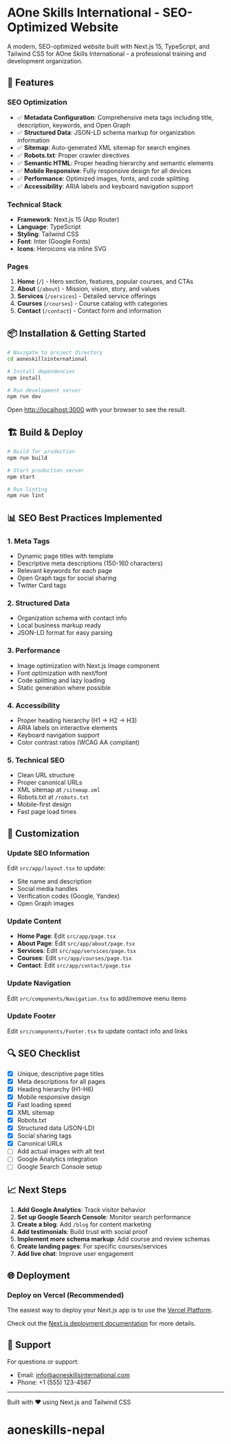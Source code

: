 # AOne Skills International - SEO-Optimized Website

A modern, SEO-optimized website built with Next.js 15, TypeScript, and Tailwind CSS for AOne Skills International - a professional training and development organization.

## 🚀 Features

### SEO Optimization
- ✅ **Metadata Configuration**: Comprehensive meta tags including title, description, keywords, and Open Graph
- ✅ **Structured Data**: JSON-LD schema markup for organization information
- ✅ **Sitemap**: Auto-generated XML sitemap for search engines
- ✅ **Robots.txt**: Proper crawler directives
- ✅ **Semantic HTML**: Proper heading hierarchy and semantic elements
- ✅ **Mobile Responsive**: Fully responsive design for all devices
- ✅ **Performance**: Optimized images, fonts, and code splitting
- ✅ **Accessibility**: ARIA labels and keyboard navigation support

### Technical Stack
- **Framework**: Next.js 15 (App Router)
- **Language**: TypeScript
- **Styling**: Tailwind CSS
- **Font**: Inter (Google Fonts)
- **Icons**: Heroicons via inline SVG

### Pages
1. **Home** (`/`) - Hero section, features, popular courses, and CTAs
2. **About** (`/about`) - Mission, vision, story, and values
3. **Services** (`/services`) - Detailed service offerings
4. **Courses** (`/courses`) - Course catalog with categories
5. **Contact** (`/contact`) - Contact form and information

## 📦 Installation & Getting Started

```bash
# Navigate to project directory
cd aoneskillsinternational

# Install dependencies
npm install

# Run development server
npm run dev
```

Open [http://localhost:3000](http://localhost:3000) with your browser to see the result.

## 🏗️ Build & Deploy

```bash
# Build for production
npm run build

# Start production server
npm start

# Run linting
npm run lint
```

## 📊 SEO Best Practices Implemented

### 1. Meta Tags
- Dynamic page titles with template
- Descriptive meta descriptions (150-160 characters)
- Relevant keywords for each page
- Open Graph tags for social sharing
- Twitter Card tags

### 2. Structured Data
- Organization schema with contact info
- Local business markup ready
- JSON-LD format for easy parsing

### 3. Performance
- Image optimization with Next.js Image component
- Font optimization with next/font
- Code splitting and lazy loading
- Static generation where possible

### 4. Accessibility
- Proper heading hierarchy (H1 → H2 → H3)
- ARIA labels on interactive elements
- Keyboard navigation support
- Color contrast ratios (WCAG AA compliant)

### 5. Technical SEO
- Clean URL structure
- Proper canonical URLs
- XML sitemap at `/sitemap.xml`
- Robots.txt at `/robots.txt`
- Mobile-first design
- Fast page load times

## 🎨 Customization

### Update SEO Information
Edit `src/app/layout.tsx` to update:
- Site name and description
- Social media handles
- Verification codes (Google, Yandex)
- Open Graph images

### Update Content
- **Home Page**: Edit `src/app/page.tsx`
- **About Page**: Edit `src/app/about/page.tsx`
- **Services**: Edit `src/app/services/page.tsx`
- **Courses**: Edit `src/app/courses/page.tsx`
- **Contact**: Edit `src/app/contact/page.tsx`

### Update Navigation
Edit `src/components/Navigation.tsx` to add/remove menu items

### Update Footer
Edit `src/components/Footer.tsx` to update contact info and links

## 🔍 SEO Checklist

- [x] Unique, descriptive page titles
- [x] Meta descriptions for all pages
- [x] Heading hierarchy (H1-H6)
- [x] Mobile responsive design
- [x] Fast loading speed
- [x] XML sitemap
- [x] Robots.txt
- [x] Structured data (JSON-LD)
- [x] Social sharing tags
- [x] Canonical URLs
- [ ] Add actual images with alt text
- [ ] Google Analytics integration
- [ ] Google Search Console setup

## 📈 Next Steps

1. **Add Google Analytics**: Track visitor behavior
2. **Set up Google Search Console**: Monitor search performance
3. **Create a blog**: Add `/blog` for content marketing
4. **Add testimonials**: Build trust with social proof
5. **Implement more schema markup**: Add course and review schemas
6. **Create landing pages**: For specific courses/services
7. **Add live chat**: Improve user engagement

## 🌐 Deployment

### Deploy on Vercel (Recommended)
The easiest way to deploy your Next.js app is to use the [Vercel Platform](https://vercel.com/new?utm_medium=default-template&filter=next.js&utm_source=create-next-app&utm_campaign=create-next-app-readme).

Check out the [Next.js deployment documentation](https://nextjs.org/docs/app/building-your-application/deploying) for more details.

## 🤝 Support

For questions or support:
- Email: info@aoneskillsinternational.com
- Phone: +1 (555) 123-4567

---

Built with ❤️ using Next.js and Tailwind CSS
# aoneskills-nepal
